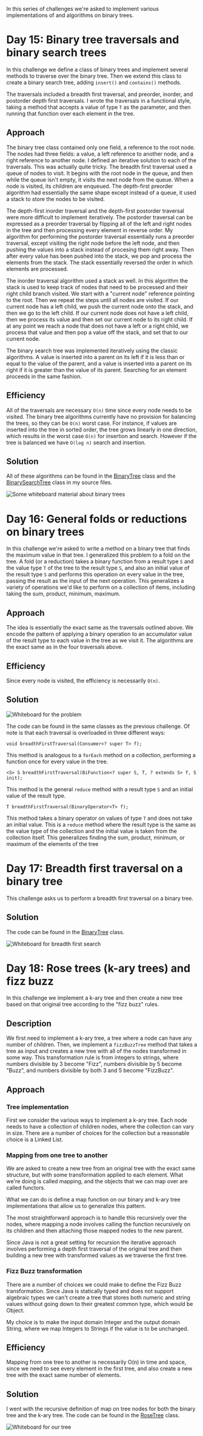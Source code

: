 In this series of challenges we're asked to implement various implementations of and algorithms on binary trees.

# Day 15: Binary tree traversals and binary search trees

In this challenge we define a class of binary trees and implement several methods to traverse over the binary tree. Then we extend this class to create a binary search tree, adding `insert()` and `contains()` methods.

The traversals included a breadth first traversal, and preorder, inorder, and postorder depth first traversals. I wrote the traversals in a functional style, taking a method that accepts a value of type `T` as the parameter, and then running that function over each element in the tree.

## Approach

The binary tree class contained only one field, a reference to the root node. The nodes had three fields: a value, a left reference to another node, and a right reference to another node. I defined an iterative solution to each of the traversals. This was actually quite tricky. The breadth first traversal used a queue of nodes to visit. It begins with the root node in the queue, and then while the queue isn't empty, it visits the next node from the queue. When a node is visited, its children are enqueued. The depth-first preorder algorithm had essentially the same shape except instead of a queue, it used a stack to store the nodes to be visited.

The depth-first inorder traversal and the depth-first postorder traversal were more difficult to implement iteratively. The postorder traversal can be expressed as a preorder traversal by flipping all of the left and right nodes in the tree and then processing every element in reverse order. My algorithm for performing the postorder traversal essentially runs a preorder traversal, except visiting the right node before the left node, and then pushing the values into a stack instead of procesing them right away. Then after every value has been pushed into the stack, we pop and process the elements from the stack. The stack essentially reversed the order in which elements are processed.

The inorder traversal algorithm used a stack as well. In this algorithm the stack is used to keep track of nodes that need to be processed and their right child branch visited. We start with a "current node" reference pointing to the root. Then we repeat the steps until all nodes are visited. If our current node has a left child, we push the current node onto the stack, and then we go to the left child. If our current node does not have a left child, then we process its value and then set our current node to its right child. If at any point we reach a node that does not have a left or a right child, we process that value and then pop a value off the stack, and set that to our current node.

The binary search tree was implemented iteratively using the classic algorithms. A value is inserted into a parent on its left if it is less than or equal to the value of the parent, and a value is inserted into a parent on its right if it is greater than the value of its parent. Searching for an element proceeds in the same fashion.

## Efficiency

All of the traversals are necessary `O(n)` time since every node needs to be visited. The binary tree algorithms currently have no provision for balancing the trees, so they can be `O(n)` worst case. For instance, if values are inserted into the tree in sorted order, the tree grows linearly in one direction, which results in the worst case `O(n)` for insertion and search. However if the tree is balanced we have `O(log n)` search and insertion.

## Solution

All of these algorithms can be found in the [BinaryTree](../challenges/lib/src/main/java/challenges/tree/BinaryTree.java) class and the [BinarySearchTree](../challenges/lib/src/main/java/challenges/tree/BinarySearchTree.java) class in my source files.

![Some whiteboard material about binary trees](../assets/binary-trees.png)

# Day 16: General folds or reductions on binary trees

In this challenge we're asked to write a method on a binary tree that finds the maximum value in that tree. I generalized this problem to a fold on the tree. A fold (or a reduction) takes a binary function from a result type `S` and the value type `T` of the tree to the result type `S`, and also an initial value of the result type `S` and performs this operation on every value in the tree, passing the result as the input of the next operation. This generalizes a variety of operations we'd like to perform on a collection of items, including taking the sum, product, minimum, maximum.

## Approach

The idea is essentially the exact same as the traversals outlined above. We encode the pattern of applying a binary operation to an accumulator value of the result type to each value in the tree as we visit it. The algorithms are the exact same as in the four traversals above.

## Efficiency

Since every node is visited, the efficiency is necessarily `O(n)`.

## Solution

![Whiteboard for the problem](../assets/max-of-binary-tree.png)

The code can be found in the same classes as the previous challenge. Of note is that each traversal is overloaded in three different ways:

```
void breadthFirstTraversal(Consumer<? super T> f);
```

This method is analogous to a `forEach` method on a collection, performing a function once for every value in the tree.

```
<S> S breadthFirstTraversal(BiFunction<? super S, T, ? extends S> f, S init);
```

This method is the general `reduce` method with a result type `S` and an initial value of the result type.

```
T breadthFirstTraversal(BinaryOperator<T> f);
```

This method takes a binary operator on values of type `T` and does not take an initial value. This is a `reduce` method where the result type is the same as the value type of the collection and the initial value is taken from the collection itself. This generalizes finding the sum, product, minimum, or maximum of the elements of the tree

# Day 17: Breadth first traversal on a binary tree

This challenge asks us to perform a breadth first traversal on a binary tree.

## Solution

The code can be found in the [BinaryTree](../challenges/lib/src/main/java/challenges/tree/BinaryTree.java) class.

![Whiteboard for breadth first search](../assets/breadth-first-search.png)

# Day 18: Rose trees (k-ary trees) and fizz buzz

In this challenge we implement a k-ary tree and then create a new tree based on that original tree according to the "fizz buzz" rules.

## Description

We first need to implement a k-ary tree, a tree where a node can have any number of children. Then, we implement a `fizzBuzzTree` method that takes a tree as input and creates a new tree with all of the nodes transformed in some way. This transformation rule is from integers to strings, where numbers divisible by 3 become "Fizz", numbers divisible by 5 become "Buzz", and numbers divisible by both 3 and 5 become "FizzBuzz".

## Approach

### Tree implementation

First we consider the various ways to implement a k-ary tree. Each node needs to have a collection of children nodes, where the collection can vary in size. There are a number of choices for the collection but a reasonable choice is a Linked List.

### Mapping from one tree to another

We are asked to create a new tree from an original tree with the exact same structure, but with some transformation applied to each element. What we're doing is called mapping, and the objects that we can map over are called functors.

What we can do is define a map function on our binary and k-ary tree implementations that allow us to generalize this pattern.

The most straightforward approach is to handle this recursively over the nodes, where mapping a node involves calling the function recursively on its children and then attaching those mapped nodes to the new parent.

Since Java is not a great setting for recursion the iterative approach involves performing a depth first traversal of the original tree and then building a new tree with transformed values as we traverse the first tree.

### Fizz Buzz transformation

There are a number of choices we could make to define the Fizz Buzz transformation. Since Java is statically typed and does not support algebraic types we can't create a tree that stores both numeric and string values without going down to their greatest common type, which would be Object.

My choice is to make the input domain Integer and the output domain String, where we map Integers to Strings if the value is to be unchanged.

## Efficiency

Mapping from one tree to another is necessarily O(n) in time and space, since we need to see every element in the first tree, and also create a new tree with the exact same number of elements.

## Solution

I went with the recursive definition of map on tree nodes for both the binary tree and the k-ary tree.
The code can be found in the [RoseTree](../challenges/lib/src/main/java/challenges/tree/RoseTree.java) class.

![Whiteboard for our tree](../assets/mapping-trees.png)
